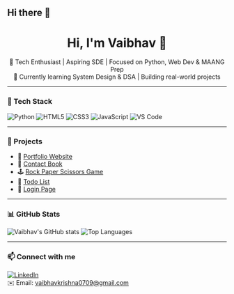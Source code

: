 ## Hi there 👋<h1 align="center">Hi, I'm Vaibhav 👋</h1>

<p align="center">
  🚀 Tech Enthusiast | Aspiring SDE | Focused on Python, Web Dev & MAANG Prep <br>
  🧠 Currently learning System Design & DSA | Building real-world projects
</p>

---

### 🧰 Tech Stack
![Python](https://img.shields.io/badge/Python-3776AB?style=flat&logo=python&logoColor=white)
![HTML5](https://img.shields.io/badge/HTML5-E34F26?style=flat&logo=html5&logoColor=white)
![CSS3](https://img.shields.io/badge/CSS3-1572B6?style=flat&logo=css3&logoColor=white)
![JavaScript](https://img.shields.io/badge/JavaScript-F7DF1E?style=flat&logo=javascript&logoColor=black)
![VS Code](https://img.shields.io/badge/VS%20Code-007ACC?style=flat&logo=visual-studio-code)

---

### 🚀 Projects
- 🔗 [Portfolio Website](https://github.com/Vaibhav6802383/Portfolio-Website)
- 📘 [Contact Book](https://github.com/Vaibhav6802383/Contact-book)
- 🕹️ [Rock Paper Scissors Game](https://github.com/Vaibhav6802383/Rock-paper-scissor)
- 📝 [Todo List](https://github.com/Vaibhav6802383/Todo-list)
- 🔐 [Login Page](https://github.com/Vaibhav6802383/Login-Page)

---

### 📊 GitHub Stats
![Vaibhav's GitHub stats](https://github-readme-stats.vercel.app/api?username=Vaibhav6802383&show_icons=true&theme=radical)
![Top Languages](https://github-readme-stats.vercel.app/api/top-langs/?username=Vaibhav6802383&layout=compact&theme=radical)

---

### 📫 Connect with me
[![LinkedIn](https://img.shields.io/badge/LinkedIn-blue?style=flat&logo=linkedin&logoColor=white)](https://www.linkedin.com/in/vaibhav-krishna-7229a3260/)  
✉️ Email: vaibhavkrishna0709@gmail.com


<!--
**Vaibhav6802383/Vaibhav6802383** is a ✨ _special_ ✨ repository because its `README.md` (this file) appears on your GitHub profile.

Here are some ideas to get you started:

- 🔭 I’m currently working on ...
- 🌱 I’m currently learning ...
- 👯 I’m looking to collaborate on ...
- 🤔 I’m looking for help with ...
- 💬 Ask me about ...
- 📫 How to reach me: ...
- 😄 Pronouns: ...
- ⚡ Fun fact: ...
-->
